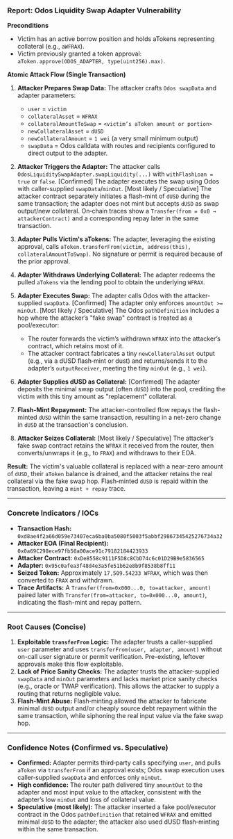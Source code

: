 ### Report: Odos Liquidity Swap Adapter Vulnerability

**Preconditions**

* Victim has an active borrow position and holds aTokens representing collateral (e.g., `aWFRAX`).
* Victim previously granted a token approval: `aToken.approve(ODOS_ADAPTER, type(uint256).max)`.

**Atomic Attack Flow (Single Transaction)**

1.  **Attacker Prepares Swap Data:** The attacker crafts `Odos swapData` and adapter parameters:
    * `user` = `victim`
    * `collateralAsset` = `WFRAX`
    * `collateralAmountToSwap` = `<victim’s aToken amount or portion>`
    * `newCollateralAsset` = `dUSD`
    * `newCollateralAmount` = `1 wei` (a very small minimum output)
    * `swapData` = Odos calldata with routes and recipients configured to direct output to the adapter.

2.  **Attacker Triggers the Adapter:** The attacker calls `OdosLiquiditySwapAdapter.swapLiquidity(...)` with `withFlashLoan = true` or `false`. [Confirmed] The adapter executes the swap using Odos with caller-supplied `swapData`/`minOut`. [Most likely / Speculative] The attacker contract separately initiates a flash‑mint of `dUSD` during the same transaction; the adapter does not mint but accepts `dUSD` as swap output/new collateral. On‑chain traces show a `Transfer(from = 0x0 → attackerContract)` and a corresponding repay later in the same transaction.

3.  **Adapter Pulls Victim's aTokens:** The adapter, leveraging the existing approval, calls `aToken.transferFrom(victim, address(this), collateralAmountToSwap)`. No signature or permit is required because of the prior approval.

4.  **Adapter Withdraws Underlying Collateral:** The adapter redeems the pulled `aTokens` via the lending pool to obtain the underlying `WFRAX`.

5.  **Adapter Executes Swap:** The adapter calls Odos with the attacker-supplied `swapData`. [Confirmed] The adapter only enforces `amountOut >= minOut`. [Most likely / Speculative] The Odos `pathDefinition` includes a hop where the attacker’s "fake swap" contract is treated as a pool/executor:
    * The router forwards the victim’s withdrawn `WFRAX` into the attacker’s contract, which retains most of it.
    * The attacker contract fabricates a tiny `newCollateralAsset` output (e.g., via a dUSD flash‑mint or dust) and returns/sends it to the adapter’s `outputReceiver`, meeting the tiny `minOut` (e.g., `1 wei`).

6.  **Adapter Supplies dUSD as Collateral:** [Confirmed] The adapter deposits the minimal swap output (often `dUSD`) into the pool, crediting the victim with this tiny amount as "replacement" collateral.

7.  **Flash-Mint Repayment:** The attacker-controlled flow repays the flash-minted `dUSD` within the same transaction, resulting in a net-zero change in `dUSD` at the transaction's conclusion.

8.  **Attacker Seizes Collateral:** [Most likely / Speculative] The attacker’s fake swap contract retains the `WFRAX` it received from the router, then converts/unwraps it (e.g., to `FRAX`) and withdraws to their EOA.

**Result:** The victim's valuable collateral is replaced with a near-zero amount of `dUSD`, their `aToken` balance is drained, and the attacker retains the real collateral via the fake swap hop. Flash‑minted `dUSD` is repaid within the transaction, leaving a `mint + repay` trace.

---

### Concrete Indicators / IOCs

* **Transaction Hash:** `0xd8ae4f2a66d059e73407eca6ba0ba5080f5003f5abbf29867345425276734a32`
* **Attacker EOA (Final Recipient):** `0x0a69C298ece97fb50a00ace91c79182184423933`
* **Attacker Contract:** `0xDe8558c9111F5D8c8CbD74c6c01D29B9e5836565`
* **Adapter:** `0x95c0afea3f48d4e3a5fe51b62e8b9f8538b8ff11`
* **Seized Token:** Approximately `17,509.54233 WFRAX`, which was then converted to `FRAX` and withdrawn.
* **Trace Artifacts:** A `Transfer(from=0x000...0, to=attacker, amount)` paired later with `Transfer(from=attacker, to=0x000...0, amount)`, indicating the flash-mint and repay pattern.

---

### Root Causes (Concise)

1.  **Exploitable `transferFrom` Logic:** The adapter trusts a caller-supplied `user` parameter and uses `transferFrom(user, adapter, amount)` without on-call user signature or permit verification. Pre-existing, leftover approvals make this flow exploitable.
2.  **Lack of Price Sanity Checks:** The adapter trusts the attacker-supplied `swapData` and `minOut` parameters and lacks market price sanity checks (e.g., oracle or TWAP verification). This allows the attacker to supply a routing that returns negligible value.
3.  **Flash-Mint Abuse:** Flash‑minting allowed the attacker to fabricate minimal `dUSD` output and/or cheaply source debt repayment within the same transaction, while siphoning the real input value via the fake swap hop.

---

### Confidence Notes (Confirmed vs. Speculative)

* **Confirmed:** Adapter permits third‑party calls specifying `user`, and pulls `aToken` via `transferFrom` if an approval exists; Odos swap execution uses caller‑supplied `swapData` and enforces only `minOut`.
* **High confidence:** The router path delivered tiny `amountOut` to the adapter and most input value to the attacker, consistent with the adapter’s low `minOut` and loss of collateral value.
* **Speculative (most likely):** The attacker inserted a fake pool/executor contract in the Odos `pathDefinition` that retained `WFRAX` and emitted minimal `dUSD` to the adapter; the attacker also used dUSD flash‑minting within the same transaction.
